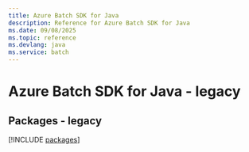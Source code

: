 ```yaml
---
title: Azure Batch SDK for Java
description: Reference for Azure Batch SDK for Java
ms.date: 09/08/2025
ms.topic: reference
ms.devlang: java
ms.service: batch
---
```

# Azure Batch SDK for Java - legacy
## Packages - legacy
[!INCLUDE [packages](batch-index.md)]